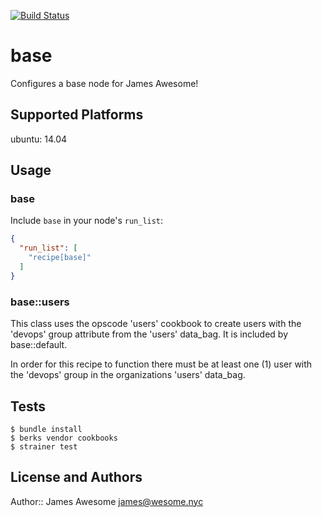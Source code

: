 [![Build Status](https://travis-ci.org/JamesAwesome/jamesawesome-base.svg?branch=master)](https://travis-ci.org/JamesAwesome/jamesawesome-base)
# base

Configures a base node for James Awesome!

## Supported Platforms

ubuntu: 14.04

## Usage

### base

Include `base` in your node's `run_list`:

```json
{
  "run_list": [
    "recipe[base]"
  ]
}
```

### base::users

This class uses the opscode 'users' cookbook to create users with the 'devops' group attribute
from the 'users' data_bag. It is included by base::default. 

In order for this recipe to function there must be at least one (1) user with the 'devops' group 
in the organizations 'users' data_bag.

## Tests

```shell
$ bundle install
$ berks vendor cookbooks
$ strainer test
```

## License and Authors

Author:: James Awesome <james@wesome.nyc>
